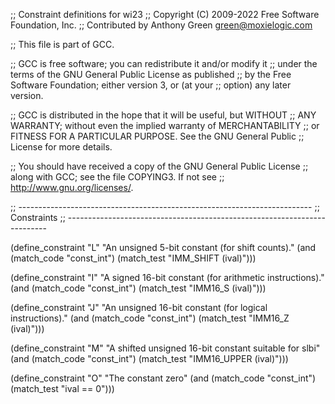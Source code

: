 ;; Constraint definitions for wi23
;; Copyright (C) 2009-2022 Free Software Foundation, Inc.
;; Contributed by Anthony Green <green@moxielogic.com>

;; This file is part of GCC.

;; GCC is free software; you can redistribute it and/or modify it
;; under the terms of the GNU General Public License as published
;; by the Free Software Foundation; either version 3, or (at your
;; option) any later version.

;; GCC is distributed in the hope that it will be useful, but WITHOUT
;; ANY WARRANTY; without even the implied warranty of MERCHANTABILITY
;; or FITNESS FOR A PARTICULAR PURPOSE.  See the GNU General Public
;; License for more details.

;; You should have received a copy of the GNU General Public License
;; along with GCC; see the file COPYING3.  If not see
;; <http://www.gnu.org/licenses/>.

;; -------------------------------------------------------------------------
;; Constraints
;; -------------------------------------------------------------------------

 (define_constraint "L"
   "An unsigned 5-bit constant (for shift counts)."
   (and (match_code "const_int")
        (match_test "IMM_SHIFT (ival)")))

(define_constraint "I"
  "A signed 16-bit constant (for arithmetic instructions)."
  (and (match_code "const_int")
       (match_test "IMM16_S (ival)")))

(define_constraint "J"
  "An unsigned 16-bit constant (for logical instructions)."
  (and (match_code "const_int")
       (match_test "IMM16_Z (ival)")))

(define_constraint "M"
  "A shifted unsigned 16-bit constant suitable for slbi"
  (and (match_code "const_int")
       (match_test "IMM16_UPPER (ival)")))

(define_constraint "O"
  "The constant zero"
  (and (match_code "const_int")
       (match_test "ival == 0")))